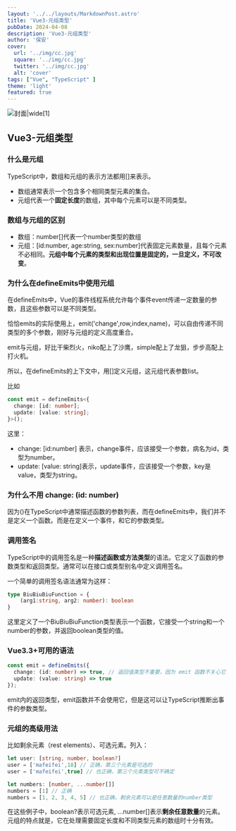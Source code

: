```yaml
---
layout: '../../layouts/MarkdownPost.astro'
title: 'Vue3-元组类型'
pubDate: 2024-04-08
description: 'Vue3-元组类型'
author: '保安'
cover:
  url: '../img/cc.jpg'
  square: '../img/cc.jpg'
  twitter: '../img/cc.jpg'
  alt: 'cover'
tags: ["Vue", "TypeScript" ]
theme: 'light'
featured: true
---
```


![封面|wide](/img/cc.jpg)[1]


## Vue3-元组类型

### 什么是元组

TypeScript中，数组和元组的表示方法都用[]来表示。
- 数组通常表示一个包含多个相同类型元素的集合。
- 元组代表一个**固定长度**的数组，其中每个元素可以是不同类型。

### 数组与元组的区别
- 数组：number[]代表一个number类型的数组
- 元组：[id:number, age:string, sex:number]代表固定元素数量，且每个元素不必相同。**元组中每个元素的类型和出现位置是固定的，一旦定义，不可改变**。

### 为什么在defineEmits中使用元组
在defineEmits中，Vue的事件线程系统允许每个事件event传递一定数量的参数，且这些参数可以是不同类型。

恰恰emits的实际使用上，emit('change',row,index,name)，可以自由传递不同类型的多个参数，刚好与元组的定义高度重合。

emit与元组，好比干柴烈火，niko配上了沙鹰，simple配上了龙狙，步步高配上打火机。

所以，在defineEmits的上下文中，用[]定义元组，这元组代表参数list。

比如
```typescript
const emit = defineEmits<{
  change: [id: number];
  update: [value: string];
}>();
```
这里：
- change: [id:number] 表示，change事件，应该接受一个参数，病名为id，类型为number。
-  update: [value: string]表示，update事件，应该接受一个参数，key是value，类型为string。

### 为什么不用 change: (id: number)

因为()在TypeScript中通常描述函数的参数列表，而在defineEmits中，我们并不是定义一个函数。而是在定义一个事件，和它的参数类型。

### 调用签名

TypeScript中的调用签名是一种**描述函数或方法类型**的语法。它定义了函数的参数类型和返回类型。通常可以在接口或类型别名中定义调用签名。

一个简单的调用签名语法通常为这样：
```typescript
type BiuBiuBiuFunction = {
    (arg1:string, arg2: number): boolean
}
```

这里定义了一个BiuBiuBiuFunction类型表示一个函数，它接受一个string和一个number的参数，并返回boolean类型的值。

### Vue3.3+可用的语法

```typescript
const emit = defineEmits({
  change: (id: number) => true, // 返回值类型不重要，因为 emit 函数不关心它
  update: (value: string) => true
});
```

emit内的返回类型，emit函数并不会使用它，但是这可以让TypeScript推断出事件的参数类型。


### 元组的高级用法

比如剩余元素（rest elements）、可选元素。列入：
```typescript
let user: [string, number, boolean?]
user = ['mafeifei',18] // 正确，第三个元素是可选的
user = ['mafeifei',true] // 也正确，第三个元素类型可不确定

let numbers: [number, ...number[]]
numbers = [1] // 正确
numbers = [1, 2, 3, 4, 5] // 也正确，剩余元素可以是任意数量的number类型
```

在这些例子中，boolean?表示可选元素, ...number[]表示**剩余任意数量**的元素。
元组的特点就是，它在处理需要固定长度和不同类型元素的数组时十分有效。